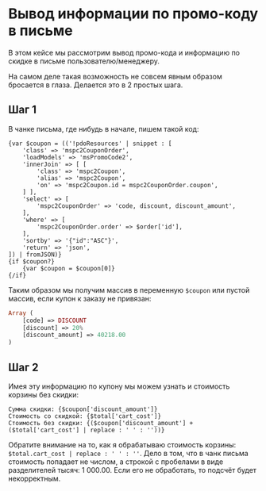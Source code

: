 # Вывод информации по промо-коду в письме

В этом кейсе мы рассмотрим вывод промо-кода и информацию по скидке в письме пользователю/менеджеру.

На самом деле такая возможность не совсем явным образом бросается в глаза. Делается это в 2 простых шага.

## Шаг 1

В чанке письма, где нибудь в начале, пишем такой код:

```fenom
{var $coupon = (('!pdoResources' | snippet : [
    'class' => 'mspc2CouponOrder',
    'loadModels' => 'msPromoCode2',
    'innerJoin' => [ [
        'class' => 'mspc2Coupon',
        'alias' => 'mspc2Coupon',
        'on' => 'mspc2Coupon.id = mspc2CouponOrder.coupon',
    ] ],
    'select' => [
        'mspc2CouponOrder' => 'code, discount, discount_amount',
    ],
    'where' => [
        'mspc2CouponOrder.order' => $order['id'],
    ],
    'sortby' => '{"id":"ASC"}',
    'return' => 'json',
]) | fromJSON)}
{if $coupon?}
    {var $coupon = $coupon[0]}
{/if}
```

Таким образом мы получим массив в переменную `$coupon` или пустой массив, если купон к заказу не привязан:

```php
Array (
    [code] => DISCOUNT
    [discount] => 20%
    [discount_amount] => 40218.00
)
```

## Шаг 2

Имея эту информацию по купону мы можем узнать и стоимость корзины без скидки:

```modx
Сумма скидки: {$coupon['discount_amount']}
Стоимость со скидкой: {$total['cart_cost']}
Стоимость без скидки: {($coupon['discount_amount'] + ($total['cart_cost'] | replace : ' ' : ''))}
```

Обратите внимание на то, как я обрабатываю стоимость корзины: `$total.cart_cost | replace : ' ' : ''`.
Дело в том, что в чанк письма стоимость попадает не числом, а строкой с пробелами в виде разделителей тысяч: 1 000.00. Если его не обработать, то подсчёт будет некорректным.
